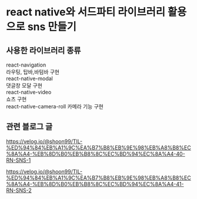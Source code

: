 # react native와 서드파티 라이브러리 활용으로 sns 만들기

## 사용한 라이브러리 종류

react-navigation  
라우팅, 탑바,바텀바 구현  
react-native-modal  
댓글창 모달 구현  
react-native-video  
쇼츠 구현  
react-native-camera-roll
카메라 기능 구현

## 관련 블로그 글

https://velog.io/@shoon99/TIL-%ED%94%84%EB%A1%9C%EA%B7%B8%EB%9E%98%EB%A8%B8%EC%8A%A4-%EB%8D%B0%EB%B8%8C%EC%BD%94%EC%8A%A4-40-RN-SNS-1

https://velog.io/@shoon99/TIL-%ED%94%84%EB%A1%9C%EA%B7%B8%EB%9E%98%EB%A8%B8%EC%8A%A4-%EB%8D%B0%EB%B8%8C%EC%BD%94%EC%8A%A4-41-RN-SNS-2
